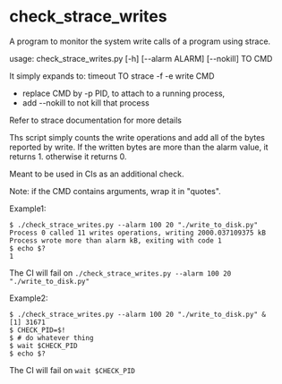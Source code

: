 # check_strace_writes

A program to monitor the system write calls of a program using strace.

usage: check_strace_writes.py [-h] [--alarm ALARM] [--nokill] TO CMD

It simply expands to: 
    timeout TO strace -f -e write CMD
- replace CMD by -p PID, to attach to a running process, 
- add --nokill to not kill that process

Refer to strace documentation for more details

Ths script simply counts the write operations and add all of the bytes reported by write.
If the written bytes are more than the alarm value, it returns 1. otherwise it returns 0.

Meant to be used in CIs as an additional check.

Note: if the CMD contains arguments, wrap it in "quotes".

Example1:
```
$ ./check_strace_writes.py --alarm 100 20 "./write_to_disk.py"
Process 0 called 11 writes operations, writing 2000.037109375 kB
Process wrote more than alarm kB, exiting with code 1
$ echo $?
1
```
The CI will fail on `./check_strace_writes.py --alarm 100 20 "./write_to_disk.py"`

Example2:
```
$ ./check_strace_writes.py --alarm 100 20 "./write_to_disk.py" & 
[1] 31671
$ CHECK_PID=$!
$ # do whatever thing
$ wait $CHECK_PID
$ echo $?
```
The CI will fail on `wait $CHECK_PID`
